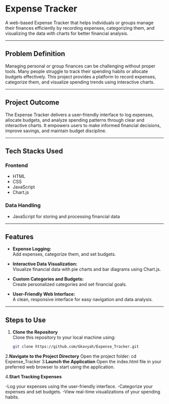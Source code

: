 
# Expense Tracker  

A web-based Expense Tracker that helps individuals or groups manage their finances efficiently by recording expenses, categorizing them, and visualizing the data with charts for better financial analysis.

---

## Problem Definition  

Managing personal or group finances can be challenging without proper tools. Many people struggle to track their spending habits or allocate budgets effectively. This project provides a platform to record expenses, categorize them, and visualize spending trends using interactive charts.

---

## Project Outcome  

The Expense Tracker delivers a user-friendly interface to log expenses, allocate budgets, and analyze spending patterns through clear and interactive charts. It empowers users to make informed financial decisions, improve savings, and maintain budget discipline.

---

## Tech Stacks Used  

### Frontend  
- HTML  
- CSS  
- JavaScript  
- Chart.js  

### Data Handling  
- JavaScript for storing and processing financial data  

---

## Features  

- **Expense Logging:**  
  Add expenses, categorize them, and set budgets.  

- **Interactive Data Visualization:**  
  Visualize financial data with pie charts and bar diagrams using Chart.js.  

- **Custom Categories and Budgets:**  
  Create personalized categories and set financial goals.  

- **User-Friendly Web Interface:**  
  A clean, responsive interface for easy navigation and data analysis.  
 

---

## Steps to Use  


1. **Clone the Repository**  
   Clone this repository to your local machine using:  
   ```bash
   git clone https://github.com/Gkavyah/Expense_Tracker.git
2.**Navigate to the Project Directory**
Open the project folder:
cd Expense_Tracker
3.**Launch the Application**
Open the index.html file in your preferred web browser to start using the application.

4.**Start Tracking Expenses**

-Log your expenses using the user-friendly interface.
-Categorize your expenses and set budgets.
-View real-time visualizations of your spending habits.
